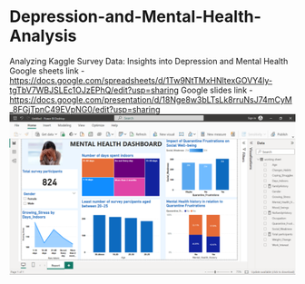 # Depression-and-Mental-Health-Analysis
Analyzing Kaggle Survey Data: Insights into Depression and Mental Health
Google sheets link - https://docs.google.com/spreadsheets/d/1Tw9NtTMxHNltexGOVY4ly-tgTbV7WBJSLEc1OJzEPhQ/edit?usp=sharing
Google slides link - https://docs.google.com/presentation/d/18Nge8w3bLTsLk8rruNsJ74mCyM_8FGjTpnC49EVpNG0/edit?usp=sharing
![Mental Health Dashboard.png](Mental%20Health%20Dahboard.png)